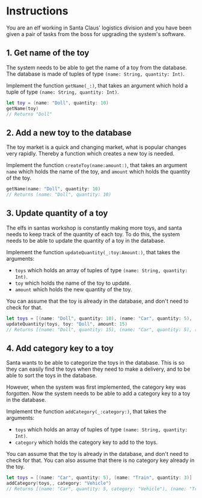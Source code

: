 # Instructions

You are an elf working in Santa Claus' logistics division and you have been given a pair of tasks from the boss for upgrading the system's software.

## 1. Get name of the toy

The system needs to be able to get the name of a toy from the database.
The database is made of tuples of type `(name: String, quantity: Int)`.

Implement the function `getName(_:)`, that takes an argument which hold a tuple of type `(name: String, quantity: Int)`.

```swift
let toy = (name: "Doll", quantity: 10)
getName(toy)
// Returns "Doll"
```

## 2. Add a new toy to the database

The toy market is a quick and changing market, what is popular changes very rapidly.
Thereby a function which creates a new toy is needed.

Implement the function `createToy(name:amount:)`, that takes an argument `name` which holds the name of the toy, and `amount` which holds the quantity of the toy.

```swift
getName(name: "Doll", quantity: 10)
// Returns (name: "Doll", quantity: 10)
```

## 3. Update quantity of a toy

The elfs in santas workshop is constantly making more toys, and santa needs to keep track of the quantity of each toy.
To do this, the system needs to be able to update the quantity of a toy in the database.

Implement the function `updateQuantity(_:toy:Amount:)`, that takes the arguments:
- `toys` which holds an array of tuples of type `(name: String, quantity: Int)`.
- `toy` which holds the name of the toy to update.
- `amount` which holds the new quantity of the toy.

You can assume that the toy is already in the database, and don't need to check for that.

```swift
let toys = [(name: "Doll", quantity: 10), (name: "Car", quantity: 5), (name: "Train", quantity: 3)]
updateQuantity(toys, toy: "Doll", amount: 15)
// Returns [(name: "Doll", quantity: 15), (name: "Car", quantity: 5), (name: "Train", quantity: 3)]
```

## 4. Add category key to a toy

Santa wants to be able to categorize the toys in the database.
This is so they can easily find the toys when they need to make a delivery, and to be able to sort the toys in the database.

However, when the system was first implemented, the category key was forgotten.
Now the system needs to be able to add a category key to a toy in the database.

Implement the function `addCategory(_:category:)`, that takes the arguments:
- `toys` which holds an array of tuples of type `(name: String, quantity: Int)`.
- `category` which holds the category key to add to the toys.

You can assume that the toy is already in the database, and don't need to check for that.
You can also assume that there is no category key already in the toy.

```swift
let toys = [(name: "Car", quantity: 5), (name: "Train", quantity: 3)]
addCategory(toys,, category: "Vehicle")
// Returns [(name: "Car", quantity: 5, category: "Vehicle"), (name: "Train", quantity: 3, category: "Vehicle")]
```
